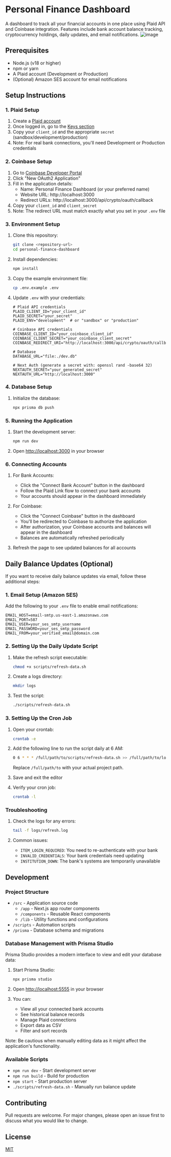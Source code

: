 # Personal Finance Dashboard

A dashboard to track all your financial accounts in one place using Plaid API and Coinbase integration. Features include bank account balance tracking, cryptocurrency holdings, daily updates, and email notifications.
![image](https://github.com/user-attachments/assets/d0d8ba2c-d540-444e-a739-7f5797c4dd20)



## Prerequisites

- Node.js (v18 or higher)
- npm or yarn
- A Plaid account (Development or Production)
- (Optional) Amazon SES account for email notifications

## Setup Instructions

### 1. Plaid Setup

1. Create a [Plaid account](https://dashboard.plaid.com/signup)
2. Once logged in, go to the [Keys section](https://dashboard.plaid.com/team/keys)
3. Copy your `client_id` and the appropriate `secret` (sandbox/development/production)
4. Note: For real bank connections, you'll need Development or Production credentials

### 2. Coinbase Setup

1. Go to [Coinbase Developer Portal](https://www.coinbase.com/settings/api)
2. Click "New OAuth2 Application"
3. Fill in the application details:
   - Name: Personal Finance Dashboard (or your preferred name)
   - Website URL: http://localhost:3000
   - Redirect URLs: http://localhost:3000/api/crypto/oauth/callback
4. Copy your `client_id` and `client_secret`
5. Note: The redirect URL must match exactly what you set in your `.env` file

### 3. Environment Setup

1. Clone this repository:
   ```bash
   git clone <repository-url>
   cd personal-finance-dashboard
   ```

2. Install dependencies:
   ```bash
   npm install
   ```

3. Copy the example environment file:
   ```bash
   cp .env.example .env
   ```

4. Update `.env` with your credentials:
   ```env
   # Plaid API credentials
   PLAID_CLIENT_ID="your_client_id"
   PLAID_SECRET="your_secret"
   PLAID_ENV="development"  # or "sandbox" or "production"

   # Coinbase API credentials
   COINBASE_CLIENT_ID="your_coinbase_client_id"
   COINBASE_CLIENT_SECRET="your_coinbase_client_secret"
   COINBASE_REDIRECT_URI="http://localhost:3000/api/crypto/oauth/callback"

   # Database
   DATABASE_URL="file:./dev.db"

   # Next Auth (generate a secret with: openssl rand -base64 32)
   NEXTAUTH_SECRET="your_generated_secret"
   NEXTAUTH_URL="http://localhost:3000"
   ```

### 4. Database Setup

1. Initialize the database:
   ```bash
   npx prisma db push
   ```

### 5. Running the Application

1. Start the development server:
   ```bash
   npm run dev
   ```

2. Open [http://localhost:3000](http://localhost:3000) in your browser

### 6. Connecting Accounts

1. For Bank Accounts:
   - Click the "Connect Bank Account" button in the dashboard
   - Follow the Plaid Link flow to connect your bank accounts
   - Your accounts should appear in the dashboard immediately

2. For Coinbase:
   - Click the "Connect Coinbase" button in the dashboard
   - You'll be redirected to Coinbase to authorize the application
   - After authorization, your Coinbase accounts and balances will appear in the dashboard
   - Balances are automatically refreshed periodically

3. Refresh the page to see updated balances for all accounts

## Daily Balance Updates (Optional)

If you want to receive daily balance updates via email, follow these additional steps:

### 1. Email Setup (Amazon SES)

Add the following to your `.env` file to enable email notifications:
   ```env
   EMAIL_HOST=email-smtp.us-east-1.amazonaws.com
   EMAIL_PORT=587
   EMAIL_USER=your_ses_smtp_username
   EMAIL_PASSWORD=your_ses_smtp_password
   EMAIL_FROM=your_verified_email@domain.com
   ```

### 2. Setting Up the Daily Update Script

1. Make the refresh script executable:
   ```bash
   chmod +x scripts/refresh-data.sh
   ```

2. Create a logs directory:
   ```bash
   mkdir logs
   ```

3. Test the script:
   ```bash
   ./scripts/refresh-data.sh
   ```

### 3. Setting Up the Cron Job

1. Open your crontab:
   ```bash
   crontab -e
   ```

2. Add the following line to run the script daily at 6 AM:
   ```bash
   0 6 * * * /full/path/to/scripts/refresh-data.sh >> /full/path/to/logs/refresh.log 2>&1
   ```
   Replace `/full/path/to` with your actual project path.

3. Save and exit the editor

4. Verify your cron job:
   ```bash
   crontab -l
   ```

### Troubleshooting

1. Check the logs for any errors:
   ```bash
   tail -f logs/refresh.log
   ```

2. Common issues:
   - `ITEM_LOGIN_REQUIRED`: You need to re-authenticate with your bank
   - `INVALID_CREDENTIALS`: Your bank credentials need updating
   - `INSTITUTION_DOWN`: The bank's systems are temporarily unavailable

## Development

### Project Structure

- `/src` - Application source code
  - `/app` - Next.js app router components
  - `/components` - Reusable React components
  - `/lib` - Utility functions and configurations
- `/scripts` - Automation scripts
- `/prisma` - Database schema and migrations

### Database Management with Prisma Studio

Prisma Studio provides a modern interface to view and edit your database data:

1. Start Prisma Studio:
   ```bash
   npx prisma studio
   ```

2. Open [http://localhost:5555](http://localhost:5555) in your browser

3. You can:
   - View all your connected bank accounts
   - See historical balance records
   - Manage Plaid connections
   - Export data as CSV
   - Filter and sort records

Note: Be cautious when manually editing data as it might affect the application's functionality.

### Available Scripts

- `npm run dev` - Start development server
- `npm run build` - Build for production
- `npm start` - Start production server
- `./scripts/refresh-data.sh` - Manually run balance update

## Contributing

Pull requests are welcome. For major changes, please open an issue first to discuss what you would like to change.

## License

[MIT](LICENSE)
